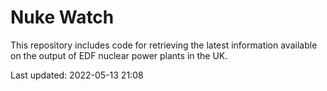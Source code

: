 # Nuke Watch

This repository includes code for retrieving the latest information available on the output of EDF nuclear power plants in the UK.

Last updated: 2022-05-13 21:08